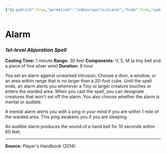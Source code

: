 ```yaml
---
{"dg-publish":true,"permalink":"/admin/spells/alarm/","hide":true,"updated":"2025-08-11T11:53:29.294+01:00"}
---
```


# Alarm
### *1st-level Abjuration Spell*
**Casting Time:** 1 minute
**Range:** 30 feet
**Components:** V, S, M (a tiny bell and a piece of fine silver wire)
**Duration:** 8 hour

You set an alarm against unwanted intrusion. Choose a door, a window, or an area within range that is no larger than a 20-foot cube. Until the spell ends, an alarm alerts you whenever a Tiny or larger creature touches or enters the warded area. When you cast the spell, you can designate creatures that won't set off the alarm. You also choose whether the alarm is mental or audible.

A mental alarm alerts you with a ping in your mind if you are within 1 mile of the warded area. This ping awakens you if you are sleeping.

An audible alarm produces the sound of a hand bell for 10 seconds within 60 feet.

---
**Source:** Player's Handbook (2014)